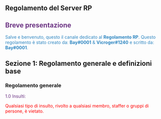 <title>Benvenuto nella Home Page del Server RP di proprietà Elite S.r.l</title>

<h2>Regolamento del Server RP</h2>

## <span style="color:#6C3483">Breve presentazione</span>
<span style="color:#2E86C1">Salve e benvenuto, questo il canale dedicato al **Regolamento RP**. 
Questo regolamento è stato creato da: **Bay#0001** & **Vicroger#1240** e scritto da: **Bay#0001**.</span>

## Sezione 1: Regolamento generale e definizioni base
### Regolamento generale

<span style="color:#6C3483">1.0 Insulti:</span>
<p><span style="color:#FF0000">Qualsiasi tipo di insulto, rivolto a qualsiasi membro, staffer o gruppi di persone, è vietato.</p>
